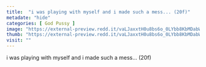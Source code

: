 ```yaml
---
title:  "i was playing with myself and i made such a mess... (20f)"
metadate: "hide"
categories: [ God Pussy ]
image: "https://external-preview.redd.it/vaLJaxxtH0u8bs6o_0LYbb8KbMDabWVQcRgm4kM6VJM.jpg?auto=webp&s=22c1e9f82405ed0e98a25565b32fdd4b2990543d"
thumb: "https://external-preview.redd.it/vaLJaxxtH0u8bs6o_0LYbb8KbMDabWVQcRgm4kM6VJM.jpg?width=1080&crop=smart&auto=webp&s=4fd31711b79bb5a47082d6532aded252fbb078d6"
visit: ""
---
```

i was playing with myself and i made such a mess... (20f)

